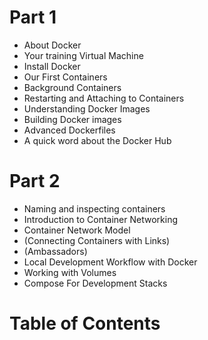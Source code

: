 <!SLIDE>
# Part 1

- About Docker
- Your training Virtual Machine
- Install Docker
- Our First Containers
- Background Containers
- Restarting and Attaching to Containers
- Understanding Docker Images
- Building Docker images
- Advanced Dockerfiles
- A quick word about the Docker Hub

<!SLIDE>
# Part 2

- Naming and inspecting containers
- Introduction to Container Networking
- Container Network Model
- (Connecting Containers with Links)
- (Ambassadors)
- Local Development Workflow with Docker
- Working with Volumes
- Compose For Development Stacks

<!SLIDE toc>
# Table of Contents

~~~TOC~~~
